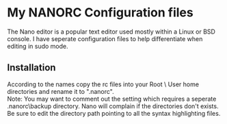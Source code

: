 # My NANORC Configuration files
The Nano editor is a popular text editor used mostly within a Linux or BSD console. I have seperate configuration files to help differentiate when editing in sudo mode.

## Installation
According to the names copy the rc files into your Root \ User  home directories and rename it to ".nanorc".<br>
Note: You may want to comment out the setting which requires a seperate .nanorc\backup directory. Nano will complain if the directories don't exists. Be sure to edit the directory path pointing to all the syntax highlighting files.
